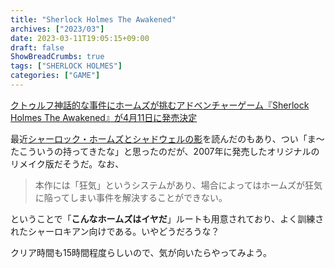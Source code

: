 ```yaml
---
title: "Sherlock Holmes The Awakened"
archives: ["2023/03"]
date: 2023-03-11T19:05:15+09:00
draft: false
ShowBreadCrumbs: true
tags: ["SHERLOCK HOLMES"]
categories: ["GAME"]
---
```

[クトゥルフ神話的な事件にホームズが挑むアドベンチャーゲーム『Sherlock Holmes The Awakened』が4月11日に発売決定
](https://jp.ign.com/sherlock-holmes-the-awakened-2023/66334/news/sherlock-holmes-the-awakened411)

最近[シャーロック・ホームズとシャドウェルの影](https://www.hayakawa-online.co.jp/shopdetail/000000015180/pc_detail/)を読んだのもあり、つい「ま〜たこういうの持ってきたな」と思ったのだが、2007年に発売したオリジナルのリメイク版だそうだ。なお、

>本作には「狂気」というシステムがあり、場合によってはホームズが狂気に陥ってしまい事件を解決することができない。

ということで「**こんなホームズはイヤだ**」ルートも用意されており、よく訓練されたシャーロキアン向けである。いやどうだろうな？

クリア時間も15時間程度らしいので、気が向いたらやってみよう。
